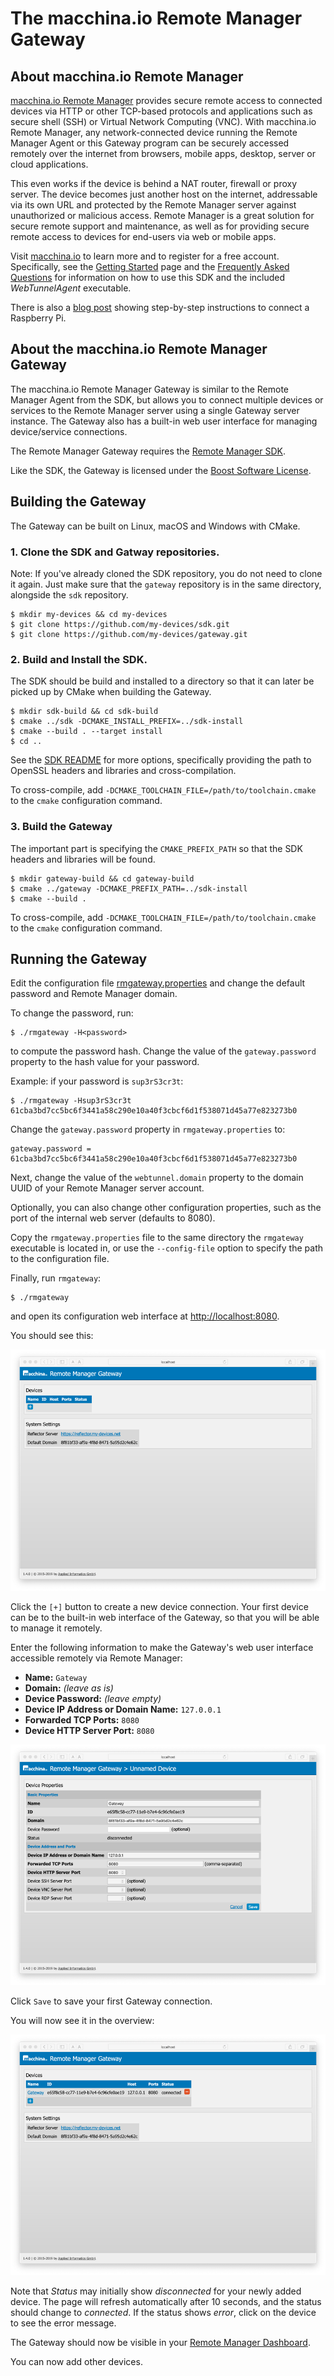 # The macchina.io Remote Manager Gateway

## About macchina.io Remote Manager

[macchina.io Remote Manager](https://macchina.io/remote.html) provides secure remote access to connected devices
via HTTP or other TCP-based protocols and applications such as secure shell (SSH) or
Virtual Network Computing (VNC). With macchina.io Remote Manager, any network-connected device
running the Remote Manager Agent or this Gateway program can be securely accessed remotely over the
internet from browsers, mobile apps, desktop, server or cloud applications.

This even works if the device is behind a NAT router, firewall or proxy server.
The device becomes just another host on the internet, addressable via its own URL and
protected by the Remote Manager server against unauthorized or malicious access.
Remote Manager is a great solution for secure remote support and maintenance,
as well as for providing secure remote access to devices for end-users via web or
mobile apps.

Visit [macchina.io](https://macchina.io/remote.html) to learn more and to register for a free account.
Specifically, see the [Getting Started](https://macchina.io/remote.html#signup) page and the
[Frequently Asked Questions](https://macchina.io/remote_faq.html) for
information on how to use this SDK and the included *WebTunnelAgent* executable.

There is also a [blog post](https://macchina.io/blog/?p=257) showing step-by-step instructions to connect a Raspberry Pi.


## About the macchina.io Remote Manager Gateway

The macchina.io Remote Manager Gateway is similar to the Remote Manager Agent from the SDK, but allows you to
connect multiple devices or services to the Remote Manager server using
a single Gateway server instance. The Gateway also has a built-in web user interface
for managing device/service connections.

The Remote Manager Gateway requires the [Remote Manager SDK](https://github.com/my-devices/sdk).

Like the SDK, the Gateway is licensed under the [Boost Software License](https://spdx.org/licenses/BSL-1.0).


## Building the Gateway

The Gateway can be built on Linux, macOS and Windows with CMake.


### 1. Clone the SDK and Gatway repositories.

Note: If you've already cloned the SDK repository, you do not need to clone it again. Just make sure
that the `gateway` repository is in the same directory, alongside the `sdk` repository.

```
$ mkdir my-devices && cd my-devices
$ git clone https://github.com/my-devices/sdk.git
$ git clone https://github.com/my-devices/gateway.git
```

### 2. Build and Install the SDK.

The SDK should be build and installed to a directory so that it can later
be picked up by CMake when building the Gateway.

```
$ mkdir sdk-build && cd sdk-build
$ cmake ../sdk -DCMAKE_INSTALL_PREFIX=../sdk-install
$ cmake --build . --target install
$ cd ..
```

See the [SDK README](https://github.com/my-devices/sdk/blob/master/README.md) for
more options, specifically providing the path to OpenSSL headers and libraries
and cross-compilation.

To cross-compile, add `-DCMAKE_TOOLCHAIN_FILE=/path/to/toolchain.cmake` to the
`cmake` configuration command.

### 3. Build the Gateway

The important part is specifying the `CMAKE_PREFIX_PATH` so that the SDK
headers and libraries will be found.

```
$ mkdir gateway-build && cd gateway-build
$ cmake ../gateway -DCMAKE_PREFIX_PATH=../sdk-install
$ cmake --build .
```

To cross-compile, add `-DCMAKE_TOOLCHAIN_FILE=/path/to/toolchain.cmake` to the
`cmake` configuration command.

## Running the Gateway

Edit the configuration file [rmgateway.properties](rmgateway.properties) and change the default password
and Remote Manager domain.

To change the password, run:

```
$ ./rmgateway -H<password>
```

to compute the password hash. Change the value of the `gateway.password` property
to the hash value for your password.

Example: if your password is `sup3rS3cr3t`:

```
$ ./rmgateway -Hsup3rS3cr3t
61cba3bd7cc5bc6f3441a58c290e10a40f3cbcf6d1f538071d45a77e823273b0
```

Change the `gateway.password` property in `rmgateway.properties` to:

```
gateway.password = 61cba3bd7cc5bc6f3441a58c290e10a40f3cbcf6d1f538071d45a77e823273b0
```

Next, change the value of the `webtunnel.domain` property to the domain UUID of your
Remote Manager server account.

Optionally, you can also change other configuration properties, such as the
port of the internal web server (defaults to 8080).

Copy the `rmgateway.properties` file to the same directory
the `rmgateway` executable is located in, or use the `--config-file` option
to specify the path to the configuration file.

Finally, run `rmgateway`:

```
$ ./rmgateway
```

and open its configuration web interface at
[http://localhost:8080](http://localhost:8080).

You should see this:

![Gateway Web User Interface - First Start][browser1]

Click the `[+]` button to create a new device connection. Your first device
can be to the built-in web interface of the Gateway, so that you will be able
to manage it remotely.

Enter the following information to make the Gateway's web user interface accessible remotely
via Remote Manager:

  - **Name:** `Gateway`
  - **Domain:** *(leave as is)*
  - **Device Password:** *(leave empty)*
  - **Device IP Address or Domain Name:** `127.0.0.1`
  - **Forwarded TCP Ports:** `8080`
  - **Device HTTP Server Port:** `8080`

![Gateway Web User Interface - Add Device][browser2]

Click `Save` to save your first Gateway connection.

You will now see it in the overview:

![Gateway Web User Interface - Device Added][browser3]

Note that *Status* may initially show *disconnected* for your newly added device.
The page will refresh automatically after 10 seconds, and the status should
change to *connected*. If the status shows *error*, click on the device to
see the error message.

The Gateway should now be visible in your [Remote Manager Dashboard](https://reflector.my-devices.net).

You can now add other devices.


[browser1]: doc/images/browser1.png "Gateway Web User Interface - First Start"
[browser2]: doc/images/browser2.png "Gateway Web User Interface - Add Device"
[browser3]: doc/images/browser3.png "Gateway Web User Interface - Device Added"
